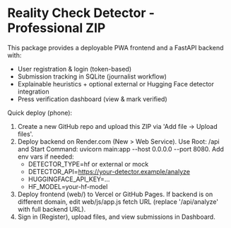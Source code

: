 Reality Check Detector - Professional ZIP
========================================

This package provides a deployable PWA frontend and a FastAPI backend with:
- User registration & login (token-based)
- Submission tracking in SQLite (journalist workflow)
- Explainable heuristics + optional external or Hugging Face detector integration
- Press verification dashboard (view & mark verified)

Quick deploy (phone):
1. Create a new GitHub repo and upload this ZIP via 'Add file -> Upload files'.
2. Deploy backend on Render.com (New > Web Service). Use Root: /api and Start Command: uvicorn main:app --host 0.0.0.0 --port 8080. Add env vars if needed:
   - DETECTOR_TYPE=hf or external or mock
   - DETECTOR_API=https://your-detector.example/analyze
   - HUGGINGFACE_API_KEY=...
   - HF_MODEL=your-hf-model
3. Deploy frontend (web/) to Vercel or GitHub Pages. If backend is on different domain, edit web/js/app.js fetch URL (replace '/api/analyze' with full backend URL).
4. Sign in (Register), upload files, and view submissions in Dashboard.
